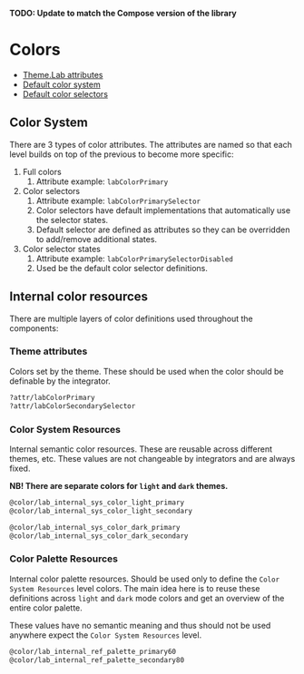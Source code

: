 **TODO: Update to match the Compose version of the library**

# Colors

* [Theme.Lab attributes](https://git.lab.mobi/tools/android-tools/labcomponents-android/-/blob/develop/lib/java/mobi/lab/components/color/res/values/attrs.xml)
* [Default color system](https://git.lab.mobi/tools/android-tools/labcomponents-android/-/tree/develop/lib/java/mobi/lab/components/color/res/values/colors.xml)
* [Default color selectors](https://git.lab.mobi/tools/android-tools/labcomponents-android/-/tree/develop/lib/java/mobi/lab/components/color/res/color)

## Color System

There are 3 types of color attributes. The attributes are named so that each level builds on top of the previous to become more specific:
1. Full colors 
   1. Attribute example: `labColorPrimary`
2. Color selectors 
   1. Attribute example: `labColorPrimarySelector`
   2. Color selectors have default implementations that automatically use the selector states.
   3. Default selector are defined as attributes so they can be overridden to add/remove additional states.
3. Color selector states
   1. Attribute example: `labColorPrimarySelectorDisabled`
   1. Used be the default color selector definitions.

## Internal color resources 

There are multiple layers of color definitions used throughout the components:

### Theme attributes

Colors set by the theme. These should be used when the color should be definable by the integrator.

```xml
?attr/labColorPrimary
?attr/labColorSecondarySelector
```

### Color System Resources

Internal semantic color resources. These are reusable across different themes, etc. These values are not changeable by integrators and are always fixed.

**NB! There are separate colors for `light` and `dark` themes.**

```xml
@color/lab_internal_sys_color_light_primary
@color/lab_internal_sys_color_light_secondary

@color/lab_internal_sys_color_dark_primary
@color/lab_internal_sys_color_dark_secondary
```

### Color Palette Resources

Internal color palette resources. Should be used only to define the `Color System Resources` level colors. 
The main idea here is to reuse these definitions across `light` and `dark` mode colors and get an overview of the entire color palette.

These values have no semantic meaning and thus should not be used anywhere expect the `Color System Resources` level.

```xml
@color/lab_internal_ref_palette_primary60
@color/lab_internal_ref_palette_secondary80
```
